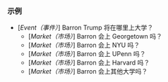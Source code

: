 ### 示例

  * [_Event（事件）_] Barron Trump 将在哪里上大学？
    * [_Market（市场）_] Barron 会上 Georgetown 吗？
    * [_Market（市场）_] Barron 会上 NYU 吗？
    * [_Market（市场）_] Barron 会上 UPenn 吗？
    * [_Market（市场）_] Barron 会上 Harvard 吗？
    * [_Market（市场）_] Barron 会上其他大学吗？
